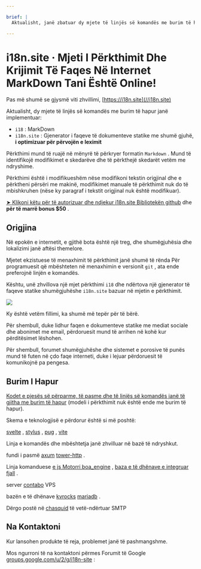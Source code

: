 ```yaml
---

brief: |
  Aktualisht, janë zbatuar dy mjete të linjës së komandës me burim të hapur: i18 (mjet përkthimi i linjës së komandës MarkDown) dhe i18n.site (gjenerues i faqeve të dokumenteve statike me shumë gjuhë)

---
```



# i18n.site · Mjeti I Përkthimit Dhe Krijimit Të Faqes Në Internet MarkDown Tani Është Online!

Pas më shumë se gjysmë viti zhvillimi, [https://i18n.site](//i18n.site)

Aktualisht, dy mjete të linjës së komandës me burim të hapur janë implementuar:

* `i18` : MarkDown
* `i18n.site` : Gjenerator i faqeve të dokumenteve statike me shumë gjuhë, **i optimizuar për përvojën e leximit**

Përkthimi mund të ruajë në mënyrë të përkryer formatin `Markdown` . Mund të identifikojë modifikimet e skedarëve dhe të përkthejë skedarët vetëm me ndryshime.

Përkthimi është i modifikueshëm nëse modifikoni tekstin origjinal dhe e përktheni përsëri me makinë, modifikimet manuale të përkthimit nuk do të mbishkruhen (nëse ky paragraf i tekstit origjinal nuk është modifikuar).

[➤ Klikoni këtu për të autorizuar dhe ndjekur i18n.site Bibliotekën github](https://github.com/login/oauth/authorize?client_id=Ov23liuGAmK0plc9FgB3&amp;scope=user:email,user:follow,public_repo) dhe **për të marrë bonus $50** .

## Origjina

Në epokën e internetit, e gjithë bota është një treg, dhe shumëgjuhësia dhe lokalizimi janë aftësi themelore.

Mjetet ekzistuese të menaxhimit të përkthimit janë shumë të rënda Për programuesit që mbështeten në menaxhimin e versionit `git` , ata ende preferojnë linjën e komandës.

Kështu, unë zhvillova një mjet përkthimi `i18` dhe ndërtova një gjenerator të faqeve statike shumëgjuhëshe `i18n.site` bazuar në mjetin e përkthimit.

![](https://p.3ti.site/1723777556.avif)

Ky është vetëm fillimi, ka shumë më tepër për të bërë.

Për shembull, duke lidhur faqen e dokumenteve statike me mediat sociale dhe abonimet me email, përdoruesit mund të arrihen në kohë kur përditësimet lëshohen.

Për shembull, forumet shumëgjuhëshe dhe sistemet e porosive të punës mund të futen në çdo faqe interneti, duke i lejuar përdoruesit të komunikojnë pa pengesa.

## Burim I Hapur

[Kodet e pjesës së përparme, të pasme dhe të linjës së komandës janë të gjitha me burim të hapur](https://i18n.site/i18n.site/c/src) (modeli i përkthimit nuk është ende me burim të hapur).

Skema e teknologjisë e përdorur është si më poshtë:

[svelte](https://svelte.dev) , [stylus](https://stylus-lang.com) , [pug](https://github.com/pugjs/pug) , [vite](https://github.com/vitejs/vite)

Linja e komandës dhe mbështetja janë zhvilluar në bazë të ndryshkut.

fundi i pasmë [axum](https://github.com/tokio-rs/axum) [tower-http](https://github.com/tower-rs/tower-http/releases) .

Linja komanduese [e js Motorri boa_engine](https://docs.rs/boa_engine) , [baza e të dhënave e integruar fjall](https://github.com/fjall-rs/fjall) .

server [contabo](https://my.contabo.com) VPS

bazën e të dhënave [kvrocks](https://kvrocks.apache.org) [mariadb](https://mariadb.org) .

Dërgo postë në [chasquid](https://github.com/albertito/chasquid) të vetë-ndërtuar SMTP

## Na Kontaktoni

Kur lansohen produkte të reja, problemet janë të pashmangshme.

Mos ngurroni të na kontaktoni përmes Forumit të Google [groups.google.com/u/2/g/i18n-site](https://groups.google.com/u/2/g/i18n-site) :